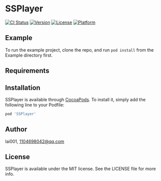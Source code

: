# SSPlayer

[![CI Status](https://img.shields.io/travis/lai001/SSPlayer.svg?style=flat)](https://travis-ci.org/lai001/SSPlayer)
[![Version](https://img.shields.io/cocoapods/v/SSPlayer.svg?style=flat)](https://cocoapods.org/pods/SSPlayer)
[![License](https://img.shields.io/cocoapods/l/SSPlayer.svg?style=flat)](https://cocoapods.org/pods/SSPlayer)
[![Platform](https://img.shields.io/cocoapods/p/SSPlayer.svg?style=flat)](https://cocoapods.org/pods/SSPlayer)

## Example

To run the example project, clone the repo, and run `pod install` from the Example directory first.

## Requirements

## Installation

SSPlayer is available through [CocoaPods](https://cocoapods.org). To install
it, simply add the following line to your Podfile:

```ruby
pod 'SSPlayer'
```

## Author

lai001, 1104698042@qq.com

## License

SSPlayer is available under the MIT license. See the LICENSE file for more info.
